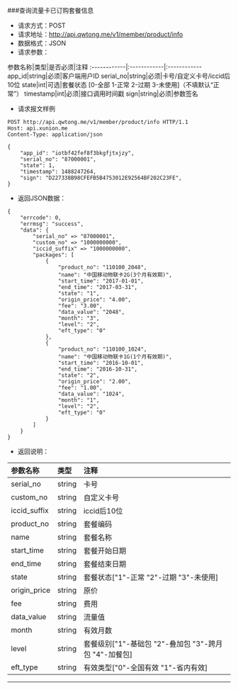 ###查询流量卡已订购套餐信息
* 请求方式：POST
* 请求地址：http://api.qwtong.me/v1/member/product/info
* 数据格式：JSON
* 请求参数：

参数名称|类型|是否必须|注释
:------------|:------------|:------------
app_id|string|必须|客户端用户ID
serial_no|string|必须|卡号/自定义卡号/iccid后10位
state|int|可选|套餐状态 [0-全部 1-正常 2-过期 3-未使用]（不填默认“正常”）
timestamp|int|必须|接口调用时间戳
sign|string|必须|参数签名


* 请求报文样例

```
POST http://api.qwtong.me/v1/member/product/info HTTP/1.1
Host: api.xunion.me
Content-Type: application/json

{
	"app_id": "iotbf42fef8f3bkgfjtxjzy",
	"serial_no": "87000001",
	"state": 1,
	"timestamp": 1488247264,
	"sign": "D227338B98CFEFB5B4753012E92564BF202C23FE",
}
```

* 返回JSON数据：

```
{
	"errcode": 0,
	"errmsg": "success",
	"data": {
		"serial_no" => "87000001",
		"custom_no" => "1000000000",
		"iccid_suffix" => "1000000000",
		"packages": [
			{
				"product_no": "110100_2048",
				"name": "中国移动物联卡2G(3个月有效期)",
				"start_time": "2017-01-01",
				"end_time": "2017-03-31",
				"state": "1",
				"origin_price": "4.00",
				"fee": "3.00",
				"data_value": "2048",
				"month": "3",
				"level": "2",
				"eft_type": "0"
			},
			{
				"product_no": "110100_1024",
				"name": "中国移动物联卡1G(1个月有效期)",
				"start_time": "2016-10-01",
				"end_time": "2016-10-31",
				"state": "2",
				"origin_price": "2.00",
				"fee": "1.00",
				"data_value": "1024",
				"month": "1",
				"level": "2",
				"eft_type": "0"
			}
		]
	}
}
```
* 返回说明：

参数名称|类型|注释
:------------|:------------|:------------
serial_no|string|卡号
custom_no|string|自定义卡号
iccid_suffix|string|iccid后10位
product_no|string|套餐编码
name|string|套餐名称
start_time|string|套餐开始日期
end_time|string|套餐结束日期
state|string|套餐状态["1"-正常 "2"-过期 "3"-未使用]
origin_price|string|原价
fee|string|费用
data_value|string|流量值
month|string|有效月数
level|string|套餐级别["1"-基础包 "2"-叠加包 "3"-跨月包 "4"-加餐包]
eft_type|string|有效类型["0"-全国有效 "1"-省内有效]

---
